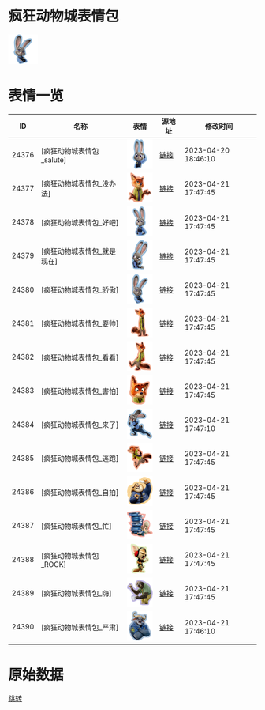 # 疯狂动物城表情包

<img src="./cover.png" height="60" alt="cover" />

# 表情一览

|ID|名称|表情|源地址|修改时间|
|----|----|----|----|----|
|24376|[疯狂动物城表情包_salute]|<img src="./pic/024376_%5B疯狂动物城表情包_salute%5D.png" height="60" alt="salute"/>|[链接](https://i0.hdslb.com/bfs/emote/6e0bd07aabc6d4e37636785b9f71802d08b10477.png)|2023-04-20 18:46:10|
|24377|[疯狂动物城表情包_没办法]|<img src="./pic/024377_%5B疯狂动物城表情包_没办法%5D.png" height="60" alt="没办法"/>|[链接](https://i0.hdslb.com/bfs/emote/e5191a3e18acc35ba6333ff430449f2db220a61c.png)|2023-04-21 17:47:45|
|24378|[疯狂动物城表情包_好吧]|<img src="./pic/024378_%5B疯狂动物城表情包_好吧%5D.png" height="60" alt="好吧"/>|[链接](https://i0.hdslb.com/bfs/emote/ca1f636ee5d7349784dc5b9bee6f5b18bd070316.png)|2023-04-21 17:47:45|
|24379|[疯狂动物城表情包_就是现在]|<img src="./pic/024379_%5B疯狂动物城表情包_就是现在%5D.png" height="60" alt="就是现在"/>|[链接](https://i0.hdslb.com/bfs/emote/a436a35d993909131340c047b6a1b80649f96ba7.png)|2023-04-21 17:47:45|
|24380|[疯狂动物城表情包_骄傲]|<img src="./pic/024380_%5B疯狂动物城表情包_骄傲%5D.png" height="60" alt="骄傲"/>|[链接](https://i0.hdslb.com/bfs/emote/b0475b53155bb139bf9ab57a1cd073ebed9157fa.png)|2023-04-21 17:47:45|
|24381|[疯狂动物城表情包_耍帅]|<img src="./pic/024381_%5B疯狂动物城表情包_耍帅%5D.png" height="60" alt="耍帅"/>|[链接](https://i0.hdslb.com/bfs/emote/2640c0bacf2e25f4499a230db2898a674248b2df.png)|2023-04-21 17:47:45|
|24382|[疯狂动物城表情包_看看]|<img src="./pic/024382_%5B疯狂动物城表情包_看看%5D.png" height="60" alt="看看"/>|[链接](https://i0.hdslb.com/bfs/emote/d4d4c33a91413e71dd0cf53d8733a41bdca93dc3.png)|2023-04-21 17:47:45|
|24383|[疯狂动物城表情包_害怕]|<img src="./pic/024383_%5B疯狂动物城表情包_害怕%5D.png" height="60" alt="害怕"/>|[链接](https://i0.hdslb.com/bfs/emote/88163cb411376d70f01adc2873495e6c70ac15d4.png)|2023-04-21 17:47:45|
|24384|[疯狂动物城表情包_来了]|<img src="./pic/024384_%5B疯狂动物城表情包_来了%5D.png" height="60" alt="来了"/>|[链接](https://i0.hdslb.com/bfs/emote/a7682d62d2e04580b135340bedc9c711c1b5d7c6.png)|2023-04-21 17:47:10|
|24385|[疯狂动物城表情包_逃跑]|<img src="./pic/024385_%5B疯狂动物城表情包_逃跑%5D.png" height="60" alt="逃跑"/>|[链接](https://i0.hdslb.com/bfs/emote/eeb8f6343fb26057f15ac8fbb29ec1d29f1bd1bc.png)|2023-04-21 17:47:45|
|24386|[疯狂动物城表情包_自拍]|<img src="./pic/024386_%5B疯狂动物城表情包_自拍%5D.png" height="60" alt="自拍"/>|[链接](https://i0.hdslb.com/bfs/emote/a611fa4bb59d9604c23ae0357a24413fd3347635.png)|2023-04-21 17:47:45|
|24387|[疯狂动物城表情包_忙]|<img src="./pic/024387_%5B疯狂动物城表情包_忙%5D.png" height="60" alt="忙"/>|[链接](https://i0.hdslb.com/bfs/emote/fac5dff2ca17ca5a71d0faa5655b5447051eeda1.png)|2023-04-21 17:47:45|
|24388|[疯狂动物城表情包_ROCK]|<img src="./pic/024388_%5B疯狂动物城表情包_ROCK%5D.png" height="60" alt="ROCK"/>|[链接](https://i0.hdslb.com/bfs/emote/ba8b8ce2ef23e1a54192b15f5a6c7a0b20759ad8.png)|2023-04-21 17:47:45|
|24389|[疯狂动物城表情包_嗨]|<img src="./pic/024389_%5B疯狂动物城表情包_嗨%5D.png" height="60" alt="嗨"/>|[链接](https://i0.hdslb.com/bfs/emote/dec681f3692af815b4fc464cdc3f4be0ddad2394.png)|2023-04-21 17:47:45|
|24390|[疯狂动物城表情包_严肃]|<img src="./pic/024390_%5B疯狂动物城表情包_严肃%5D.png" height="60" alt="严肃"/>|[链接](https://i0.hdslb.com/bfs/emote/9c96689410c47d8eadeb8f1658286b167067a2a8.png)|2023-04-21 17:46:10|

# 原始数据

[跳转](./raw.json)

